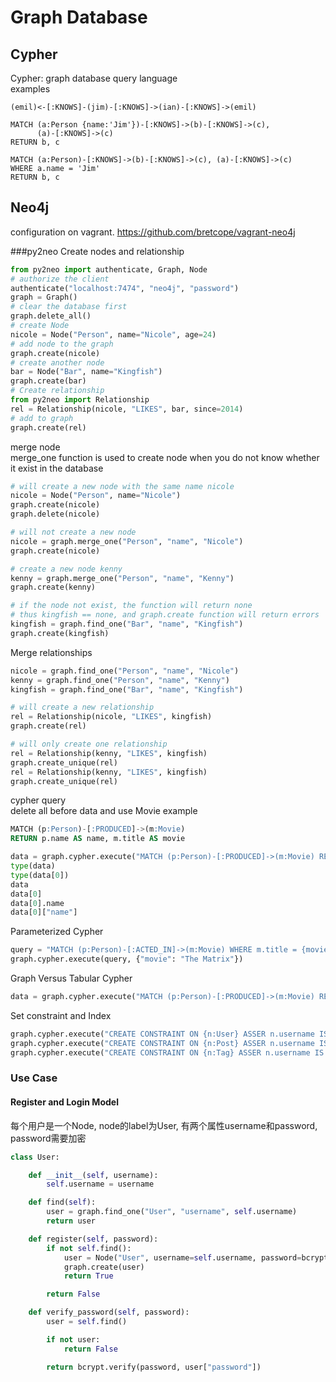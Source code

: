 # Graph Database


## Cypher
Cypher: graph database query language  
examples
```
(emil)<-[:KNOWS]-(jim)-[:KNOWS]->(ian)-[:KNOWS]->(emil)
```
```
MATCH (a:Person {name:'Jim'})-[:KNOWS]->(b)-[:KNOWS]->(c),
      (a)-[:KNOWS]->(c)
RETURN b, c
```
```
MATCH (a:Person)-[:KNOWS]->(b)-[:KNOWS]->(c), (a)-[:KNOWS]->(c)
WHERE a.name = 'Jim'
RETURN b, c
```

## Neo4j
configuration on vagrant. https://github.com/bretcope/vagrant-neo4j  

###py2neo
Create nodes and relationship
```python
from py2neo import authenticate, Graph, Node
# authorize the client
authenticate("localhost:7474", "neo4j", "password")
graph = Graph()
# clear the database first
graph.delete_all()
# create Node
nicole = Node("Person", name="Nicole", age=24)
# add node to the graph
graph.create(nicole)
# create another node
bar = Node("Bar", name="Kingfish")
graph.create(bar)
# Create relationship
from py2neo import Relationship
rel = Relationship(nicole, "LIKES", bar, since=2014)
# add to graph
graph.create(rel)
```

merge node  
merge_one function is used to create node when you do not know whether it exist in the database
```python
# will create a new node with the same name nicole
nicole = Node("Person", name="Nicole")
graph.create(nicole)
graph.delete(nicole)

# will not create a new node
nicole = graph.merge_one("Person", "name", "Nicole")
graph.create(nicole)

# create a new node kenny
kenny = graph.merge_one("Person", "name", "Kenny")
graph.create(kenny)

# if the node not exist, the function will return none
# thus kingfish == none, and graph.create function will return errors
kingfish = graph.find_one("Bar", "name", "Kingfish")
graph.create(kingfish)

```

Merge relationships
```python
nicole = graph.find_one("Person", "name", "Nicole")
kenny = graph.find_one("Person", "name", "Kenny")
kingfish = graph.find_one("Bar", "name", "Kingfish")

# will create a new relationship
rel = Relationship(nicole, "LIKES", kingfish)
graph.create(rel)

# will only create one relationship
rel = Relationship(kenny, "LIKES", kingfish)
graph.create_unique(rel)
rel = Relationship(kenny, "LIKES", kingfish)
graph.create_unique(rel)
```

cypher query  
delete all before data and use Movie example
```sql
MATCH (p:Person)-[:PRODUCED]->(m:Movie)
RETURN p.name AS name, m.title AS movie
```
```python
data = graph.cypher.execute("MATCH (p:Person)-[:PRODUCED]->(m:Movie) RETURN p.name AS name, m.te AS movie")
type(data)
type(data[0])
data
data[0]
data[0].name
data[0]["name"]
```

Parameterized Cypher
```python
query = "MATCH (p:Person)-[:ACTED_IN]->(m:Movie) WHERE m.title = {movie} RETURN p.name"
graph.cypher.execute(query, {"movie": "The Matrix"})
```

Graph Versus Tabular Cypher
```python
data = graph.cypher.execute("MATCH (p:Person)-[:PRODUCED]->(m:Movie) RETURN p, m")
```

Set constraint and Index
```python
graph.cypher.execute("CREATE CONSTRAINT ON {n:User} ASSER n.username IS UNIQUE")
graph.cypher.execute("CREATE CONSTRAINT ON {n:Post} ASSER n.username IS UNIQUE")
graph.cypher.execute("CREATE CONSTRAINT ON {n:Tag} ASSER n.username IS UNIQUE")
```

### Use Case

#### Register and Login Model
每个用户是一个Node, node的label为User, 有两个属性username和password, password需要加密
```python
class User:

    def __init__(self, username):
        self.username = username

    def find(self):
        user = graph.find_one("User", "username", self.username)
        return user

    def register(self, password):
        if not self.find():
            user = Node("User", username=self.username, password=bcrypt.encrypt(password))
            graph.create(user)
            return True

        return False

    def verify_password(self, password):
        user = self.find()

        if not user:
            return False

        return bcrypt.verify(password, user["password"])
```
